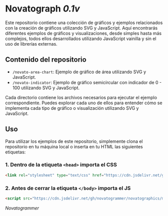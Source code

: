 # Novatograph *0.1v*

Este repositorio contiene una colección de gráficos y ejemplos relacionados con la creación de gráficos utilizando SVG y JavaScript. Aquí encontrarás diferentes ejemplos de gráficos y visualizaciones, desde simples hasta más complejos, todos ellos desarrollados utilizando JavaScript vainilla y sin el uso de librerías externas.

## Contenido del repositorio

- `/novato-area-chart`: Ejemplo de gráfico de área utilizando SVG y JavaScript.
- `/novato-indicator`: Ejemplo de gráfico semicírcular con indicador de 0 - 100 utilizando SVG y JavaScript.

Cada directorio contiene los archivos necesarios para ejecutar el ejemplo correspondiente. Puedes explorar cada uno de ellos para entender cómo se implementa cada tipo de gráfico o visualización utilizando SVG y JavaScript.

## Uso

Para utilizar los ejemplos de este repositorio, simplemente clona el repositorio en tu máquina local o inserta en tu HTML las siguientes etiquetas:

### 1. Dentro de la etiqueta `<head>` importa el CSS

``` html
<link rel="stylesheet" type="text/css" href="https://cdn.jsdelivr.net/gh/novatogrammer/novatographics/style.css">
```

### 2. Antes de cerrar la etiqueta `</body>` importa el JS

``` html
<script src="https://cdn.jsdelivr.net/gh/novatogrammer/novatographics/main.js"></script>
``` 

*Novatogrammer*
